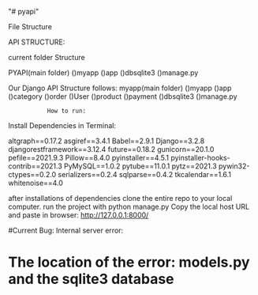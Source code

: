 "# pyapi"

File Structure

API STRUCTURE:

current folder Structure

PYAPI(main folder)
        ()myapp
        ()app
        ()dbsqlite3
        ()manage.py

Our Django API Structure follows:
    myapp(main folder)
        ()myapp
        ()app
                ()category
                ()order
                ()User
                ()product
                ()payment
        ()dbsqlite3
        ()manage.py


               How to run:
Install Dependencies in Terminal:

altgraph==0.17.2
asgiref==3.4.1
Babel==2.9.1
Django==3.2.8
djangorestframework==3.12.4
future==0.18.2
gunicorn==20.1.0
pefile==2021.9.3
Pillow==8.4.0
pyinstaller==4.5.1
pyinstaller-hooks-contrib==2021.3
PyMySQL==1.0.2
pytube==11.0.1
pytz==2021.3
pywin32-ctypes==0.2.0
serializers==0.2.4
sqlparse==0.4.2
tkcalendar==1.6.1
whitenoise==4.0

after installations of dependencies clone the entire repo to your local computer.
run the project with python manage.py
Copy the local host URL and paste in browser: http://127.0.0.1:8000/

#Current Bug: Internal server error:
# The location of the error: models.py and the sqlite3 database